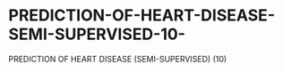# PREDICTION-OF-HEART-DISEASE-SEMI-SUPERVISED-10-
PREDICTION OF HEART DISEASE (SEMI-SUPERVISED) (10)
